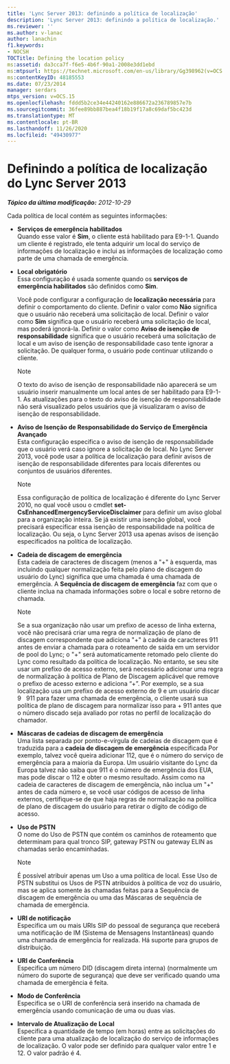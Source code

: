 ```yaml
---
title: 'Lync Server 2013: definindo a política de localização'
description: 'Lync Server 2013: definindo a política de localização.'
ms.reviewer: ''
ms.author: v-lanac
author: lanachin
f1.keywords:
- NOCSH
TOCTitle: Defining the location policy
ms:assetid: da3cca7f-f6e5-4b6f-90a1-2008e3dd1ebd
ms:mtpsurl: https://technet.microsoft.com/en-us/library/Gg398962(v=OCS.15)
ms:contentKeyID: 48185553
ms.date: 07/23/2014
manager: serdars
mtps_version: v=OCS.15
ms.openlocfilehash: fddd5b2ce34e44240162e886672a236789857e7b
ms.sourcegitcommit: 36fee89bb887bea4f18b19f17a8c69daf5bc423d
ms.translationtype: MT
ms.contentlocale: pt-BR
ms.lasthandoff: 11/26/2020
ms.locfileid: "49430977"
---
```

# <a name="defining-the-location-policy-for-lync-server-2013"></a>Definindo a política de localização do Lync Server 2013

<div data-xmlns="http://www.w3.org/1999/xhtml">

<div class="topic" data-xmlns="http://www.w3.org/1999/xhtml" data-msxsl="urn:schemas-microsoft-com:xslt" data-cs="https://msdn.microsoft.com/">

<div data-asp="https://msdn2.microsoft.com/asp">



</div>

<div id="mainSection">

<div id="mainBody">

<span> </span>

_**Tópico da última modificação:** 2012-10-29_

Cada política de local contém as seguintes informações:

  - **Serviços de emergência habilitados**  
    Quando esse valor é **Sim**, o cliente está habilitado para E9-1-1. Quando um cliente é registrado, ele tenta adquirir um local do serviço de informações de localização e inclui as informações de localização como parte de uma chamada de emergência.

<!-- end list -->

  - **Local obrigatório**  
    Essa configuração é usada somente quando os **serviços de emergência habilitados** são definidos como **Sim**.
    
    Você pode configurar a configuração de **localização necessária** para definir o comportamento do cliente. Definir o valor como **Não** significa que o usuário não receberá uma solicitação de local. Definir o valor como **Sim** significa que o usuário receberá uma solicitação de local, mas poderá ignorá-la. Definir o valor como **Aviso de isenção de responsabilidade** significa que o usuário receberá uma solicitação de local e um aviso de isenção de responsabilidade caso tente ignorar a solicitação. De qualquer forma, o usuário pode continuar utilizando o cliente.
    
    <div>
    

    > [!NOTE]  
    > O texto do aviso de isenção de responsabilidade não aparecerá se um usuário inserir manualmente um local antes de ser habilitado para E9-1-1. As atualizações para o texto do aviso de isenção de responsabilidade não será visualizado pelos usuários que já visualizaram o aviso de isenção de responsabilidade. 

    
    </div>

<!-- end list -->

  - **Aviso de Isenção de Responsabilidade do Serviço de Emergência Avançado**  
    Esta configuração especifica o aviso de isenção de responsabilidade que o usuário verá caso ignore a solicitação de local. No Lync Server 2013, você pode usar a política de localização para definir avisos de isenção de responsabilidade diferentes para locais diferentes ou conjuntos de usuários diferentes.
    
    <div>
    

    > [!NOTE]  
    > Essa configuração de política de localização é diferente do Lync Server 2010, no qual você usou o cmdlet <STRONG>set-CsEnhancedEmergencyServiceDisclaimer</STRONG> para definir um aviso global para a organização inteira. Se já existir uma isenção global, você precisará especificar essa isenção de responsabilidade na política de localização. Ou seja, o Lync Server 2013 usa apenas avisos de isenção especificados na política de localização.

    
    </div>

<!-- end list -->

  - **Cadeia de discagem de emergência**  
    Esta cadeia de caracteres de discagem (menos a "+" à esquerda, mas incluindo qualquer normalização feita pelo plano de discagem do usuário do Lync) significa que uma chamada é uma chamada de emergência. A **Sequência de discagem de emergência** faz com que o cliente inclua na chamada informações sobre o local e sobre retorno de chamada.
    
    <div>
    

    > [!NOTE]  
    > Se a sua organização não usar um prefixo de acesso de linha externa, você não precisará criar uma regra de normalização de plano de discagem correspondente que adiciona "+" à cadeia de caracteres 911 antes de enviar a chamada para o roteamento de saída em um servidor de pool do Lync; o "+" será automaticamente retomado pelo cliente do Lync como resultado da política de localização. No entanto, se seu site usar um prefixo de acesso externo, será necessário adicionar uma regra de normalização à política de Plano de Discagem aplicável que remove o prefixo de acesso externo e adiciona “+”. Por exemplo, se a sua localização usa um prefixo de acesso externo de 9 e um usuário discar 9 &nbsp; 911 para fazer uma chamada de emergência, o cliente usará sua política de plano de discagem para normalizar isso para + 911 antes que o número discado seja avaliado por rotas no perfil de localização do chamador.

    
    </div>

<!-- end list -->

  - **Máscaras de cadeias de discagem de emergência**  
    Uma lista separada por ponto-e-vírgula de cadeias de discagem que é traduzida para a **cadeia de discagem de emergência** especificada Por exemplo, talvez você queira adicionar 112, que é o número do serviço de emergência para a maioria da Europa. Um usuário visitante do Lync da Europa talvez não saiba que 911 é o número de emergência dos EUA, mas pode discar o 112 e obter o mesmo resultado. Assim como na cadeia de caracteres de discagem de emergência, não inclua um "+" antes de cada número e, se você usar códigos de acesso de linha externos, certifique-se de que haja regras de normalização na política de plano de discagem do usuário para retirar o dígito de código de acesso.

<!-- end list -->

  - **Uso de PSTN**  
    O nome do Uso de PSTN que contém os caminhos de roteamento que determinam para qual tronco SIP, gateway PSTN ou gateway ELIN as chamadas serão encaminhadas.
    
    <div>
    

    > [!NOTE]  
    > É possível atribuir apenas um Uso a uma política de local. Esse Uso de PSTN substitui os Usos de PSTN atribuídos à política de voz do usuário, mas se aplica somente às chamadas feitas para a Sequência de discagem de emergência ou uma das Máscaras de sequência de chamada de emergência.

    
    </div>

<!-- end list -->

  - **URI de notificação**  
    Especifica um ou mais URIs SIP do pessoal de segurança que receberá uma notificação de IM (Sistema de Mensagens Instantâneas) quando uma chamada de emergência for realizada. Há suporte para grupos de distribuição.

<!-- end list -->

  - **URI de Conferência**  
    Especifica um número DID (discagem direta interna) (normalmente um número do suporte de segurança) que deve ser verificado quando uma chamada de emergência é feita.  

<!-- end list -->

  - **Modo de Conferência**  
    Especifica se o URI de conferência será inserido na chamada de emergência usando comunicação de uma ou duas vias. 

<!-- end list -->

  - **Intervalo de Atualização de Local**  
    Especifica a quantidade de tempo (em horas) entre as solicitações do cliente para uma atualização de localização do serviço de informações de localização. O valor pode ser definido para qualquer valor entre 1 e 12. O valor padrão é 4.

</div>

<span> </span>

</div>

</div>

</div>

